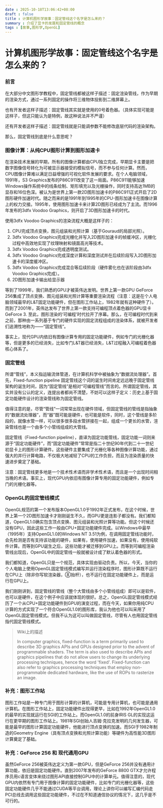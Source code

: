 ```yaml
---
date : 2025-10-18T13:06:42+08:00
draft : false
title : 计算机图形学故事：固定管线这个名字是怎么来的？
summary : 介绍了显卡的发展和固定管线的概念
tags : [故事,图形学,OpenGL]
---
```

# 计算机图形学故事：固定管线这个名字是怎么来的？

### 前言

在大部分中文图形学教程中，固定管线都被这样子描述：固定渲染管线，作为早期的渲染方式，通过一系列固定的操作将三维物体投影到二维屏幕上。

也有开发者这样子描述：固定管线其实就是使用的0号着色器。（具体实现可能是这样子，但这只能认为是特例，故这种说法并不严谨）

还有开发者这样子描述：固定管线就是只能调参数不能修改底层代码的渲染架构。

那么，固定管线到底是什么意思呢？

### 图像计算：从纯CPU图形计算到图形加速卡

在渲染技术发展的早期，所有的图像计算都由CPU独立完成，早期显卡主要是把数字图像信号转化为可被显示器接受的模拟信号，而不参与任何计算。然而，CPU图像计算难以满足日益增强的可视化软件发展的要求。在个人电脑领域，1991年，S3 Graphics发布的P86C911改变了这一局面。P86C911能够加速Windows操作系统中的线条绘制、矩形填充以及光栅操作，同时支持高达1MB的显存和16位色深。被认为是世界上第一款2D图形加速卡的P86C911正式开启了2D图形硬件加速时代。随之而来的是1991年到1995年的CPU-图形加速卡在图像计算上的权力交接。1995年，使用图形加速卡来计算2D图形已经成为了主流。而1996年发布的3dfx Voodoo Graphics，则开启了3D图形加速卡的时代。

使用3dfx Voodoo Graphics的渲染流程大概是这样子的：

1. CPU完成顶点变换，图元组装和光照计算（基于Gouraud的局部光照）。
2. 3dfx Voodoo Graphics完成光栅化并写入2D图形加速卡的帧缓冲区，光栅化过程中高效地实现了纹理映射和镜面高光等技术。
3. 3dfx Voodoo Graphics完成透明度测试。
4. 3dfx Voodoo Graphics完成深度计算和深度测试并在后续阶段写入2D图形加速卡的深度缓冲区。
5. 3dfx Voodoo Graphics完成混合等后续阶段（硬件雾化也在该阶段由3dfx Voodoo Graphics完成）。
6. 2D图形加速卡输出给显示器

等到了1999年，我们熟悉的GPU才被英伟达发明。世界上第一款GPU GeForce 256集成了顶点变换、图元组装和光照计算等重要渲染流程（注意：这是在个人电脑领域最早的L&T固定功能硬件，但在图形工作站上，1982年就有这种硬件了）。而到了2001年，英伟达发布了世界上第一款支持可编程顶点着色器的GPU显卡GeForce 3. 至此，图形渲染的‘可编程’时代拉开了序幕。那么，在可编程时代到来之前，那种由一系列基于专门的硬件实现的固定流程组成的渲染体系，就被开发者们追溯性地称为——“固定管线”。

事实上，现代GPU内依旧有图像计算专用的固定功能硬件，例如专门的光栅化器等，但是更多的已经消失，比如专门L&T器已经消失，L&T过程融入可编程着色器核心体系了。

### 固定管线

所谓“管线”，本义指运输流体管道，在计算机科学中被抽象为“数据流处理器”。首先，Fixed-function pipeline 固定管线这个词的诞生时间肯定远远晚于固定管线架构的诞生时间，因为“固定管线”是相对“可编程管线”而言的。所谓固定管线，其实并没有公认的定义，连提出者都尚不清楚，不妨可以这样子定义：历史上基于固定功能硬件设计的渲染管线称为固定管线。

值得注意的是，尽管“管线”一词常常出现在硬件领域，但固定管线的管线是指抽象的“数据流处理器”，而“器”既可能是硬件，也可能是软件，同时，这个管线是多阶段的，就像水管一样，可以很多很多段水管拼接在一起，组成一个更长的水管，渲染管线也是一个由多个小管线组成的大管线。

固定管线（Fixed-function pipeline），直译为固定功能管线，固定功能一词则来源于“固定功能硬件”，而“固定功能硬件”常常是指二十世纪90年代到二十一世纪初显卡上的图形计算硬件。这些硬件主要集成了光栅化等各种图像计算功能，通过强大的并行计算电路，不仅极大地减轻了CPU的工作负担，而且为渲染质量的快速进步奠定了基础。

注意：固定管线更多地是一个技术性术语而非学术性术语，而且是一个出现时间相当晚的术语。事实上，现代GPU内依旧有图像计算专用的固定功能硬件，例如专门的光栅化器等。

### OpenGL的固定管线模式

OpenGL规范的第一个发布版本OpenGL1.0于1992年正式发布，在这个时候，世界上第一个2D图形加速卡才刚刚诞生不久，而GPU更是连影子都没有。我们都知道，OpenGL1.0确实包含顶点变换、图元组装和光照计算等功能。但这个时候还没有GPU，因此这些工作一般由CPU+固定功能硬件完成。以Windows中最早（1995年）支持OpenGL1.0的Windows NT 3.51为例，在调用固定管线功能时，会先检测是否有支持该功能的硬件，如果有，使用硬件加速，如果没有，使用纯软件计算。而等到GPU诞生之后，这些功能才被迁移到GPU上。而等到可编程渲染管线出现后，OpenGL中的固定管线一般就被设计成了默认着色器的形式。

我们都知道，OpenGL只是一个规范，具体实现由驱动负责。所以，今天，当你的个人电脑上使用OpenGL固定管线模式编写并运行渲染程序时，图形计算既不运行在CPU上（除非你写软渲染器，⑧抬杆），也不运行在固定功能硬件上，而是运行在GPU上。

我们刚刚讲到，固定管线的管线（整个大管线由多个小管线组成）即可以是软件，也可以是硬件，在这个例子中应该就体现的很好。总之，OpenGL固定管线模式经历了一个从CPU+固定功能硬件到GPU的演变过程，而在今天，如果你用纯CPU计算的方式实现了一个符合OpenGL1.0的图形库，我认为他也可以叫采用了OpenGL固定管线模式。但我不认为这可以叫做固定管线，尽管有人也用固定管线指代固定管线模式。

> Wiki上的描述
>
> In computer graphics, fixed-function is a term primarily used to describe 3D graphics APIs and GPUs designed prior to the advent of programmable shaders. The term is also used to describe APIs and graphics pipelines that do not allow users to change its underlying processing techniques, hence the word 'fixed'. Fixed-function can also refer to graphics processing techniques that employ non-programmable dedicated hardware, like the use of ROPs to rasterize an image.



### 补充：图形工作站

图形工作站是一种专门用于图形计算的计算机，可能是专用计算机，也可能是通用计算机。在图形工作站上，固定功能硬件出现得更早，比如在1992年OpenGL1.0的最早的实现就运行在SGI的工作站上。而OpenGL1.0的前身IRIS GL的实现这运行在更早期的图形工作站上。1981年SGI创始人吉姆·克拉克发明的几何发生器，可能是最早的图形计算固定功能硬件，他能进行顶点变换的加速。而SGI于1982年制造的Geometry Engine（具有顶点变换和光照计算功能）等硬件为高性能3D图形计算奠定了基础。



### 补充：GeForce 256 和 现代通用GPU

虽然GeForce 256被英伟达定义为第一款GPU，但是GeForce 256并没有通用计算功能，依旧是固定功能硬件。直到2007年发布的GeForce 8800 GTX才允许程序员用c语言变体来绕过图形API直接控制GPU中的计算单元。值得注意的，现代GPU内依然有专门用于图像计算的固定功能硬件，比如专门的光栅化器等，这些固定功能硬件几乎不能通过CUDA等平台调用，理论上讲你可以编写汇编代码走PCI总线去调用这些固定功能硬件，不过在不知道通信协议的情况下，这几乎是不可行的。
